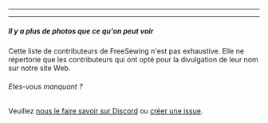 ***

***

<Note>

##### Il y a plus de photos que ce qu'on peut voir

Cette liste de contributeurs de FreeSewing n'est pas exhaustive.
Elle ne répertorie que les contributeurs qui ont opté pour la divulgation de leur nom sur notre site Web.

###### Etes-vous manquant ?

Veuillez [nous le faire savoir sur Discord]("https://discord.freesewing.org/") ou
[créer une issue]("https://github.com/freesewing/freesewing/issues/new").

</Note>
